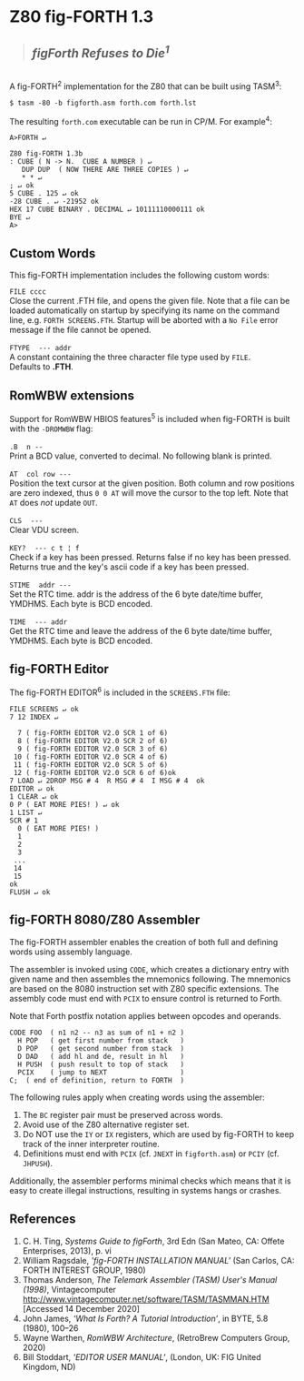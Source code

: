 # Z80 fig-FORTH 1.3

> <h2><i>figForth Refuses to Die<sup>1</sup></i></h2>   
<br/>    
A fig-FORTH<sup>2</sup> implementation for the Z80 that can be built using TASM<sup>3</sup>:
   
```
$ tasm -80 -b figforth.asm forth.com forth.lst
```

The resulting `forth.com` executable can be run in CP/M. For example<sup>4</sup>:
```
A>FORTH ↵

Z80 fig-FORTH 1.3b
: CUBE ( N -> N.  CUBE A NUMBER ) ↵
   DUP DUP  ( NOW THERE ARE THREE COPIES ) ↵
   * * ↵
; ↵ ok
5 CUBE . 125 ↵ ok
-28 CUBE . ↵ -21952 ok
HEX 17 CUBE BINARY . DECIMAL ↵ 10111110000111 ok
BYE ↵
A>
```

## Custom Words
This fig-FORTH implementation includes the following custom words:

`FILE cccc`   
Close the current .FTH file, and opens the given file. Note that a 
file can be loaded automatically on startup by specifying its name on 
the command line, e.g. `FORTH SCREENS.FTH`. Startup will be aborted 
with a `No File` error message if the file cannot be opened.

`FTYPE`&nbsp;&nbsp;&nbsp;&nbsp;` --- addr `   
A constant containing the three character file type used by `FILE`.   
Defaults to **.FTH**.

## RomWBW extensions
Support for RomWBW HBIOS features<sup>5</sup> is included when fig-FORTH 
is built with the `-DROMWBW` flag:

`.B`&nbsp;&nbsp;&nbsp;&nbsp;` n -- `   
Print a BCD value, converted to decimal. No following blank is printed.

`AT`&nbsp;&nbsp;&nbsp;&nbsp;` col row --- `   
Position the text cursor at the given position. Both column and 
row positions are zero indexed, thus `0 0 AT` will move the cursor
to the top left. Note that `AT` does *not* update `OUT`.

`CLS`&nbsp;&nbsp;&nbsp;&nbsp;` --- `   
Clear VDU screen.

`KEY?`&nbsp;&nbsp;&nbsp;&nbsp;` --- c t ¦ f `   
Check if a key has been pressed. Returns false if no key has been
pressed. Returns true and the key's ascii code if a key has been
pressed. 

`STIME`&nbsp;&nbsp;&nbsp;&nbsp;` addr --- `   
Set the RTC time. addr is the address of the 6 byte date/time buffer, 
YMDHMS. Each byte is BCD encoded.

`TIME`&nbsp;&nbsp;&nbsp;&nbsp;` --- addr `   
Get the RTC time and leave the address of the 6 byte date/time buffer, 
YMDHMS. Each byte is BCD encoded.

## fig-FORTH Editor
The fig-FORTH EDITOR<sup>6</sup> is included in the `SCREENS.FTH` file:
```
FILE SCREENS ↵ ok
7 12 INDEX ↵

  7 ( fig-FORTH EDITOR V2.0 SCR 1 of 6)
  8 ( fig-FORTH EDITOR V2.0 SCR 2 of 6)
  9 ( fig-FORTH EDITOR V2.0 SCR 3 of 6)
 10 ( fig-FORTH EDITOR V2.0 SCR 4 of 6)
 11 ( fig-FORTH EDITOR V2.0 SCR 5 of 6)
 12 ( fig-FORTH EDITOR V2.0 SCR 6 of 6)ok
7 LOAD ↵ 2DROP MSG # 4  R MSG # 4  I MSG # 4  ok
EDITOR ↵ ok
1 CLEAR ↵ ok
0 P ( EAT MORE PIES! ) ↵ ok
1 LIST ↵
SCR # 1 
  0 ( EAT MORE PIES! )
  1 
  2 
  3 
 ... 
 14 
 15 
ok
FLUSH ↵ ok
```

## fig-FORTH 8080/Z80 Assembler
The fig-FORTH assembler enables the creation of both full and defining 
words using assembly language. 

The assembler is invoked using `CODE`, which creates a dictionary entry 
with given name and then assembles the mnemonics following. The mnemonics
are based on the 8080 instruction set with Z80 specific extensions. 
The assembly code must end with `PCIX` to ensure control is returned to Forth. 

Note that Forth postfix notation applies between opcodes and operands.

```
CODE FOO  ( n1 n2 -- n3 as sum of n1 + n2 )
  H POP   ( get first number from stack   )
  D POP   ( get second number from stack  )
  D DAD   ( add hl and de, result in hl   )
  H PUSH  ( push result to top of stack   )
  PCIX    ( jump to NEXT                  )
C;  ( end of definition, return to FORTH  )
```

The following rules apply when creating words using the assembler:

1. The `BC` register pair must be preserved across words.
1. Avoid use of the Z80 alternative register set.
1. Do NOT use the `IY` or `IX` registers, which are used by fig-FORTH to
keep track of the inner interpreter routine.
1. Definitions must end with `PCIX` (cf. `JNEXT` in `figforth.asm`) or 
`PCIY` (cf. `JHPUSH`).

Additionally, the assembler performs minimal checks which means that it is 
easy to create illegal instructions, resulting in systems hangs or crashes.

## References
1. C. H. Ting, _Systems Guide to figForth_, 3rd Edn (San Mateo, CA: Offete Enterprises, 2013), p. vi
2. William Ragsdale, _'fig-FORTH INSTALLATION MANUAL'_ (San Carlos, CA: FORTH INTEREST GROUP, 1980)
3. Thomas Anderson, _The Telemark Assembler (TASM) User's Manual (1998)_, Vintagecomputer <http://www.vintagecomputer.net/software/TASM/TASMMAN.HTM> [Accessed 14 December 2020]
4. John James, _‘What Is Forth? A Tutorial Introduction’_, in BYTE, 5.8 (1980), 100–26
5. Wayne Warthen, _RomWBW Architecture_, (RetroBrew Computers Group, 2020)   
6. Bill Stoddart, _'EDITOR USER MANUAL'_, (London, UK: FIG United Kingdom, ND)
